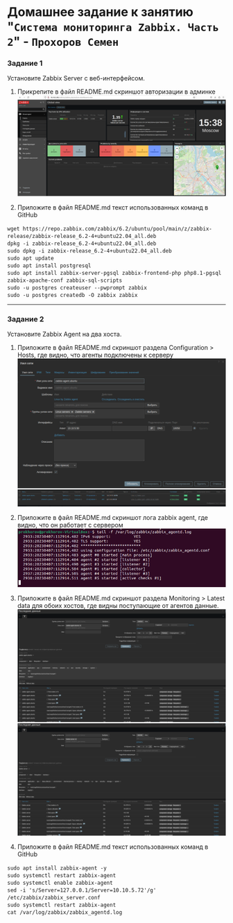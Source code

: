# Домашнее задание к занятию "`Система мониторинга Zabbix. Часть 2`" - `Прохоров Семен`

### Задание 1

Установите Zabbix Server с веб-интерфейсом.

1) Прикрепите в файл README.md скриншот авторизации в админке
![alt text](https://github.com/colex29/srlb-hw-9.2/blob/main/img/1.PNG)

2) Приложите в файл README.md текст использованных команд в GitHub

`wget https://repo.zabbix.com/zabbix/6.2/ubuntu/pool/main/z/zabbix-release/zabbix-release_6.2-4+ubuntu22.04_all.deb`<br>
`dpkg -i zabbix-release_6.2-4+ubuntu22.04_all.deb`<br>
`sudo dpkg -i zabbix-release_6.2-4+ubuntu22.04_all.deb`<br>
`sudo apt update`<br>
`sudo apt install postgresql`<br>
`sudo apt install zabbix-server-pgsql zabbix-frontend-php php8.1-pgsql zabbix-apache-conf zabbix-sql-scripts`<br>
`sudo -u postgres createuser --pwprompt zabbix`<br>
`sudo -u postgres createdb -O zabbix zabbix`

---

### Задание 2

Установите Zabbix Agent на два хоста.

1) Приложите в файл README.md скриншот раздела Configuration > Hosts, где видно, что агенты подключены к серверу
![alt text](https://github.com/colex29/srlb-hw-9.2/blob/main/img/2.PNG)
![alt text](https://github.com/colex29/srlb-hw-9.2/blob/main/img/3.PNG)

2) Приложите в файл README.md скриншот лога zabbix agent, где видно, что он работает с сервером
![alt text](https://github.com/colex29/srlb-hw-9.2/blob/main/img/4.PNG)

3) Приложите в файл README.md скриншот раздела Monitoring > Latest data для обоих хостов, где видны поступающие от агентов данные.
![alt text](https://github.com/colex29/srlb-hw-9.2/blob/main/img/5.PNG)
![alt text](https://github.com/colex29/srlb-hw-9.2/blob/main/img/6.PNG)

4) Приложите в файл README.md текст использованных команд в GitHub

`sudo apt install zabbix-agent -y`<br>
`sudo systemctl restart zabbix-agent`<br>
`sudo systemctl enable zabbix-agent`<br>
`sed -i 's/Server=127.0.0.1/Server=10.10.5.72'/g' /etc/zabbix/zabbix_server.conf`<br>
`sudo systemctl restart zabbix-agent`<br>
`cat /var/log/zabbix/zabbix_agentd.log`
